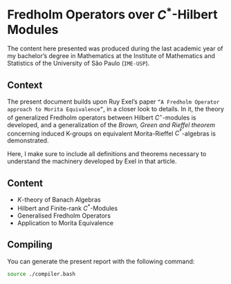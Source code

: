 # Fredholm Operators over $C^*$-Hilbert Modules

The content here presented was produced during the last academic year of my bachelor’s degree in Mathematics at the Institute of Mathematics and Statistics of the University of São Paulo (`IME-USP`).

## Context
The present document builds upon Ruy Exel’s paper `“A Fredholm Operator approach to Morita Equivalence”`, in a closer look to details. In it, the theory of generalized Fredholm operators between Hilbert $C^\star$-modules is developed, and a generalization of the *Brown, Green and Rieffel theorem* concerning induced K-groups on equivalent Morita-Rieffel $C^*$-algebras is demonstrated. 

Here, I make sure to include all definitions and theorems necessary to understand the machinery developed by Exel in that article.

## Content

- $K$-theory of Banach Algebras
- Hilbert and Finite-rank $C^*$-Modules
- Generalised Fredholm Operators
- Application to Morita Equivalence

## Compiling

You can generate the present report with the following command:

```bash
source ./compiler.bash
```
